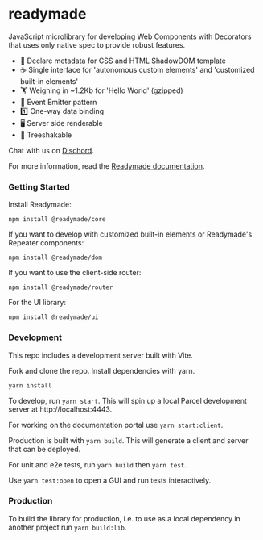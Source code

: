 # readymade

JavaScript microlibrary for developing Web Components with Decorators that uses only native spec to provide robust features.

- 🎰 Declare metadata for CSS and HTML ShadowDOM template
- ☕️ Single interface for 'autonomous custom elements' and 'customized built-in elements'
- 🏋️‍ Weighing in ~1.2Kb for 'Hello World' (gzipped)
- 🎤 Event Emitter pattern
- 1️⃣ One-way data binding
- 🖥 Server side renderable
- 🌲 Treeshakable

Chat with us on [Dischord](https://discord.gg/xzsnBfD3fu).

For more information, read the [Readymade documentation](https://readymade-ui.github.io).

### Getting Started

Install Readymade:

```
npm install @readymade/core
```

If you want to develop with customized built-in elements or Readymade's Repeater components:

```
npm install @readymade/dom
```

If you want to use the client-side router:

```
npm install @readymade/router
```

For the UI library:

```
npm install @readymade/ui
```

### Development

This repo includes a development server built with Vite.

Fork and clone the repo. Install dependencies with yarn.

```
yarn install
```

To develop, run `yarn start`. This will spin up a local Parcel development server at http://localhost:4443.

For working on the documentation portal use `yarn start:client`.

Production is built with `yarn build`. This will generate a client and server that can be deployed.

For unit and e2e tests, run `yarn build` then `yarn test`.

Use `yarn test:open` to open a GUI and run tests interactively.

### Production

To build the library for production, i.e. to use as a local dependency in another project run `yarn build:lib`.
